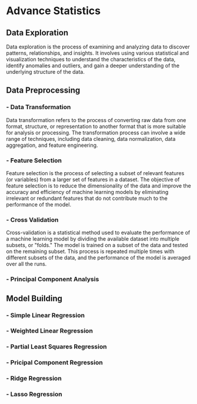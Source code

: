 # Advance Statistics

## Data Exploration
Data exploration is the process of examining and analyzing data to discover patterns, relationships, and insights. It involves using various statistical and visualization techniques to understand the characteristics of the data, identify anomalies and outliers, and gain a deeper understanding of the underlying structure of the data.

## Data Preprocessing
### - Data Transformation
Data transformation refers to the process of converting raw data from one format, structure, or representation to another format that is more suitable for analysis or processing. The transformation process can involve a wide range of techniques, including data cleaning, data normalization, data aggregation, and feature engineering.

### - Feature Selection
Feature selection is the process of selecting a subset of relevant features (or variables) from a larger set of features in a dataset. The objective of feature selection is to reduce the dimensionality of the data and improve the accuracy and efficiency of machine learning models by eliminating irrelevant or redundant features that do not contribute much to the performance of the model.

### - Cross Validation
Cross-validation is a statistical method used to evaluate the performance of a machine learning model by dividing the available dataset into multiple subsets, or "folds." The model is trained on a subset of the data and tested on the remaining subset. This process is repeated multiple times with different subsets of the data, and the performance of the model is averaged over all the runs.

### - Principal Component Analysis

## Model Building
### - Simple Linear Regression

### - Weighted Linear Regression

### - Partial Least Squares Regression

### - Pricipal Component Regression

### - Ridge Regression

### - Lasso Regression
